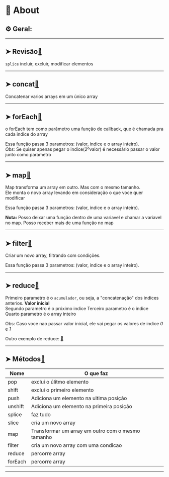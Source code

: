 # 📌 About
## ⚙️ Geral:

 
___
## ➤ Revisão[🔗](https://github.com/RoniDeringer/curso_web_moderno/blob/master/array_8/revisao.js)

`splice` incluir, excluir, modificar elementos
___

## ➤ concat[🔗](https://github.com/RoniDeringer/curso_web_moderno/blob/master/array_8/concat.js)

Concatenar varios arrays em um único array
___
## ➤ forEach[🔗](https://github.com/RoniDeringer/curso_web_moderno/blob/master/array_8/foreach.js)

o forEach tem como parâmetro uma função de callback, que é chamada pra cada indice do array

Essa função passa 3 parametros: (valor, indice e o array inteiro).<br>
*Obs:* Se quiser apenas pegar o indice(2ºvalor) é necessário passar o valor junto como parametro
___

## ➤ map[🔗](https://github.com/RoniDeringer/curso_web_moderno/blob/master/array_8/map.js)

Map transforma um array em outro. Mas com o mesmo tamanho.<br>
Ele monta o novo array levando em consideração o que voce quer modificar

Essa função passa 3 parametros: (valor, indice e o array inteiro).<br>

**Nota:** Posso deixar uma função dentro de uma variavel e chamar a variavel no map. Posso receber mais de uma função no map
___

## ➤ filter[🔗](https://github.com/RoniDeringer/curso_web_moderno/blob/master/array_8/filter.js)

Criar um novo array, filtrando com condições.

Essa função passa 3 parametros: (valor, indice e o array inteiro).<br>
___

## ➤ reduce[🔗](https://github.com/RoniDeringer/curso_web_moderno/blob/master/array_8/reduce.js)

Primeiro parametro é o `acumulador`, ou seja, a "concatenação" dos indices anterios. **Valor inicial**<br> 
Segundo parametro é o próximo indice
Terceiro parametro é o indice
Quarto parametro é o array inteiro

Obs: Caso voce nao passar valor inicial, ele vai pegar os valores de indice _0_ e _1_

Outro exemplo de reduce: [🔗](https://github.com/RoniDeringer/curso_web_moderno/blob/master/array_8/ImperativoVsDeclarativo.js)

___
## ➤ Métodos[🔗](https://github.com/RoniDeringer/curso_web_moderno/blob/master/array_8/metodos.js)

Nome | O que faz
---|----
pop | exclui o úlitmo elemento
shift | exclui o primeiro elemento
push | Adiciona um elemento na ultima posição
unshift | Adiciona um elemento na primeira posição
splice | faz tudo
slice | cria um novo array
map | Transformar um array em outro com o mesmo tamanho
filter | cria um novo array com uma condicao
reduce | percorre array
forEach | percorre array
___



